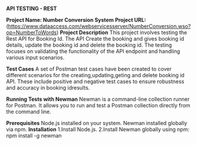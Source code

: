 **API TESTING - REST**

**Project Name: Number Conversion System**
**Project URL:**
(https://www.dataaccess.com/webservicesserver/NumberConversion.wso?op=NumberToWords)
**Project Description**
This project involves testing the Rest API for Booking Id. The API Create the booking and gives booking id details, update the booking id and delete the booking id. The testing focuses on validating the functionality of the API endpoint and handling various input scenarios.

**Test Cases**
A set of Postman test cases have been created to cover different scenarios for the creating,updating,geting and delete booking id API. These include positive and negative test cases to ensure robustness and accuracy in booking idresults.

**Running Tests with Newman**
Newman is a command-line collection runner for Postman. It allows you to run and test a Postman collection directly from the command line.

**Prerequisites**
Node.js installed on your system.
Newman installed globally via npm.
**Installation**
1.Install Node.js.
2.Install Newman globally using npm:
  npm install -g newman




